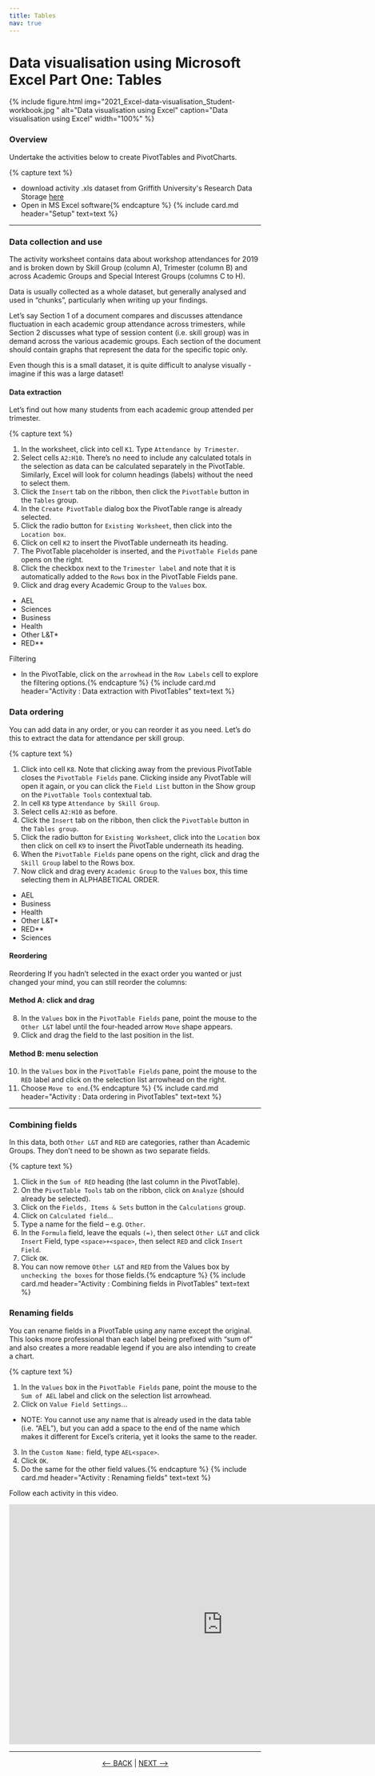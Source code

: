 ```yaml
---
title: Tables
nav: true
---
```


# Data visualisation using Microsoft Excel Part One: Tables

{% include figure.html img="2021_Excel-data-visualisation_Student-workbook.jpg " alt="Data visualisation using Excel" caption="Data visualisation using Excel" width="100%" %}

### Overview

Undertake the activities below to create PivotTables and PivotCharts.

{% capture text %}
- download activity .xls dataset from Griffith University's Research Data Storage [here](https://research-storage.griffith.edu.au/owncloud/index.php/s/7VHsCVyUsAKsTll)
- Open in MS Excel software{% endcapture %}
{% include card.md header="Setup" text=text %}

-----

### Data collection and use

The activity worksheet contains data about workshop attendances for 2019 and is broken down by Skill Group (column A), Trimester (column B) and across Academic Groups and Special Interest Groups (columns C to H).

Data is usually collected as a whole dataset, but generally analysed and used in “chunks”, particularly when writing up your findings. 

Let’s say Section 1 of a document compares and discusses attendance fluctuation in each academic group attendance across trimesters, while Section 2 discusses what type of session content (i.e. skill group) was in demand across the various academic groups.  Each section of the document should contain graphs that represent the data for the specific topic only. 

Even though this is a small dataset, it is quite difficult to analyse visually - imagine if this was a large dataset!

#### Data extraction
Let’s find out how many students from each academic group attended per trimester. 

{% capture text %}
1.	In the worksheet, click into cell `K1`.  Type `Attendance by Trimester`.
2.	Select cells `A2:H10`.  There’s no need to include any calculated totals in the selection as data can be calculated separately in the PivotTable.  Similarly, Excel will look for column headings (labels) without the need to select them.
3.	Click the `Insert` tab on the ribbon, then click the `PivotTable` button in the `Tables` group.
4.	In the `Create PivotTable` dialog box the PivotTable range is already selected.
5.	Click the radio button for `Existing Worksheet`, then click into the `Location box`.
6.	Click on cell `K2` to insert the PivotTable underneath its heading.
7.	The PivotTable placeholder is inserted, and the `PivotTable Fields` pane opens on the right.
8.	Click the checkbox next to the `Trimester label` and note that it is automatically added to the `Rows` box in the PivotTable Fields pane.
9.	Click and drag every Academic Group to the `Values` box.
  - AEL
  - Sciences
  - Business
  - Health
  - Other L&T*
  - RED**

Filtering
- In the PivotTable, click on the `arrowhead` in the `Row Labels` cell to explore the filtering options.{% endcapture %}
{% include card.md header="Activity : Data extraction with PivotTables" text=text %}

### Data ordering
You can add data in any order, or you can reorder it as you need.  Let’s do this to extract the data for attendance per skill group. 

{% capture text %}
1.	Click into cell `K8`.  Note that clicking away from the previous PivotTable closes the `PivotTable Fields` pane.  Clicking inside any PivotTable will open it again, or you can click the `Field List` button in the Show group on the `PivotTable Tools` contextual tab.
2.	In cell `K8` type `Attendance by Skill Group`.
3.	Select cells `A2:H10` as before.
4.	Click the `Insert` tab on the ribbon, then click the `PivotTable` button in the `Tables group`.
5.	Click the radio button for `Existing Worksheet`, click into the `Location` box then click on cell `K9` to insert the PivotTable underneath its heading.
6.	When the `PivotTable Fields` pane opens on the right, click and drag the `Skill Group` label to the Rows box.
7.	Now click and drag every `Academic Group` to the `Values` box, this time selecting them in ALPHABETICAL ORDER.
  - AEL
  - Business
  - Health
  - Other L&T*
  - RED**
  - Sciences
 
#### Reordering

Reordering 
If you hadn’t selected in the exact order you wanted or just changed your mind, you can still reorder the columns: 

#### Method A: click and drag

8.	In the `Values` box in the `PivotTable Fields` pane, point the mouse to the `Other L&T` label until the four-headed arrow `Move` shape appears.
9.	Click and drag the field to the last position in the list.

#### Method B: menu selection

10.	In the `Values` box in the `PivotTable Fields` pane, point the mouse to the `RED` label and click on the selection list arrowhead on the right.
11.	Choose `Move to end`.{% endcapture %}
{% include card.md header="Activity : Data ordering in PivotTables" text=text %}

-----

### Combining fields

In this data, both `Other L&T` and `RED` are categories, rather than Academic Groups. They don’t need to be shown as two separate fields. 

{% capture text %}
1.	Click in the `Sum of RED` heading (the last column in the PivotTable).
2.	On the `PivotTable Tools` tab on the ribbon, click on `Analyze` (should already be selected).
3.	Click on the `Fields, Items & Sets` button in the `Calculations` group.
4.	Click on `Calculated field`…
5.	Type a name for the field – e.g. `Other`.
6.	In the `Formula` field, leave the equals `(=)`, then select `Other L&T` and click `Insert` Field, type
`<space>+<space>`, then select `RED` and click `Insert Field`.
7.	Click `OK`.
8.	You can now remove `Other L&T` and `RED` from the Values box by `unchecking the boxes` for those fields.{% endcapture %}
{% include card.md header="Activity : Combining fields in PivotTables" text=text %}

### Renaming fields

You can rename fields in a PivotTable using any name except the original.  This looks more professional than each label being prefixed with “sum of” and also creates a more readable legend if you are also intending to create a chart. 

{% capture text %}
1.	In the `Values` box in the `PivotTable Fields` pane, point the mouse to the `Sum of AEL` label and click on the selection list arrowhead.
2.	Click on `Value Field Settings`…
   - NOTE:  You cannot use any name that is already used in the data table (i.e. “AEL”), but you can add a space to the end of the name which makes it different for Excel’s criteria, yet it looks the same to the reader.
3.	In the `Custom Name:` field, type `AEL<space>`.
4.	Click `OK`.
5.	Do the same for the other field values.{% endcapture %}
{% include card.md header="Activity : Renaming fields" text=text %}

Follow each activity in this video. 

<div class='embed-container'><iframe width="854" height="480" src='https://player.vimeo.com/video/428348749' frameborder='0' webkitAllowFullScreen mozallowfullscreen allowFullScreen></iframe></div>

-----

<p align="center">
  <a href="https://griffithunilibrary.github.io/data-vis-basics/content/1-rules.html"><-- BACK</a> |
  <a href="https://griffithunilibrary.github.io/intro-data-wrangle/content/3-charts.html">NEXT --></a>
</p>

